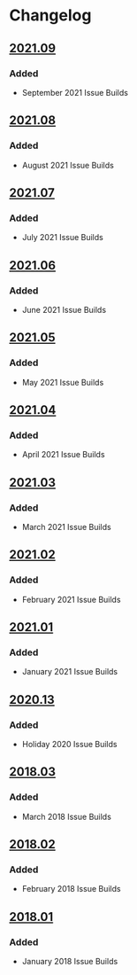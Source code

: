 # Changelog

## [2021.09](https://github.com/willtheorangeguy/Maximum-PC-Builds-Archive/releases/tag/2021.09)

### Added

- September 2021 Issue Builds

## [2021.08](https://github.com/willtheorangeguy/Maximum-PC-Builds-Archive/releases/tag/2021.08)

### Added

- August 2021 Issue Builds

## [2021.07](https://github.com/willtheorangeguy/Maximum-PC-Builds-Archive/releases/tag/2021.07)

### Added

- July 2021 Issue Builds

## [2021.06](https://github.com/willtheorangeguy/Maximum-PC-Builds-Archive/releases/tag/2021.06)

### Added

- June 2021 Issue Builds

## [2021.05](https://github.com/willtheorangeguy/Maximum-PC-Builds-Archive/releases/tag/2021.05)

### Added

- May 2021 Issue Builds

## [2021.04](https://github.com/willtheorangeguy/Maximum-PC-Builds-Archive/releases/tag/2021.04)

### Added

- April 2021 Issue Builds

## [2021.03](https://github.com/willtheorangeguy/Maximum-PC-Builds-Archive/releases/tag/2021.03)

### Added

- March 2021 Issue Builds

## [2021.02](https://github.com/willtheorangeguy/Maximum-PC-Builds-Archive/releases/tag/2021.02)

### Added

- February 2021 Issue Builds

## [2021.01](https://github.com/willtheorangeguy/Maximum-PC-Builds-Archive/releases/tag/2021.01)

### Added

- January 2021 Issue Builds

## [2020.13](https://github.com/willtheorangeguy/Maximum-PC-Builds-Archive/releases/tag/2020.13)

### Added

- Holiday 2020 Issue Builds

## [2018.03](https://github.com/willtheorangeguy/Maximum-PC-Builds-Archive/releases/tag/2018.03)

### Added

- March 2018 Issue Builds

## [2018.02](https://github.com/willtheorangeguy/Maximum-PC-Builds-Archive/releases/tag/2018.02)

### Added

- February 2018 Issue Builds

## [2018.01](https://github.com/willtheorangeguy/Maximum-PC-Builds-Archive/releases/tag/2018.01)

### Added

- January 2018 Issue Builds
